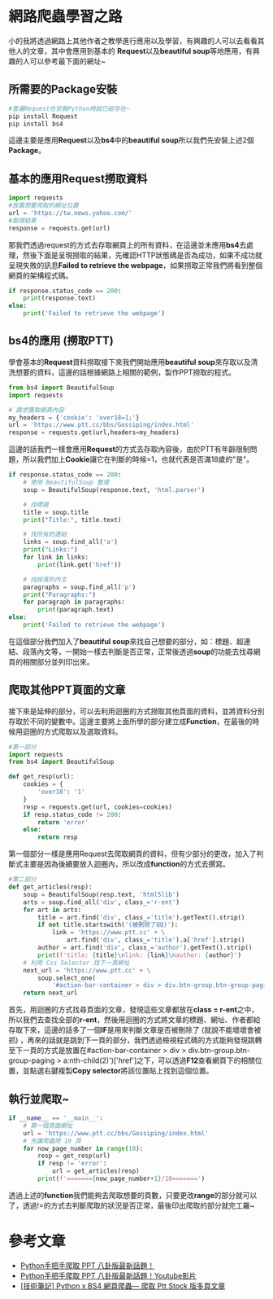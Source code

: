 # 網路爬蟲學習之路

小的我將透過網路上其他作者之教學進行應用以及學習，有興趣的人可以去看看其他人的文章，其中會應用到基本的 **Request**以及**beautiful soup**等地應用，有興趣的人可以參考最下面的網址~

## 所需要的Package安裝

```python
#普遍Request在安裝Python時就已經存在~
pip install Request
pip install bs4
```
這邊主要是應用**Request**以及**bs4**中的**beautiful soup**所以我們先安裝上述2個**Package**。
## 基本的應用Request撈取資料
```python
import requests
#放置想要爬取的網址位置
url = 'https://tw.news.yahoo.com/'
#取得結果
response = requests.get(url)
```
那我們透過request的方式去存取網頁上的所有資料，在這邊並未應用**bs4**去處理，然後下面是呈現撈取的結果，先確認HTTP狀態碼是否為成功，如果不成功就呈現失敗的訊息**Failed to retrieve the webpage**，如果撈取正常我們將看到整個網頁的架構程式碼。
```python
if response.status_code == 200:
    print(response.text)
else:
    print('Failed to retrieve the webpage')
```
## bs4的應用 (撈取PTT)
學會基本的**Request**資料撈取接下來我們開始應用**beautiful soup**來存取以及清洗想要的資料，這邊的話根據網路上相關的範例，製作PPT撈取的程式。
```python
from bs4 import BeautifulSoup
import requests

# 請求獲取網頁內容
my_headers = {'cookie': 'over18=1;'}
url = 'https://www.ptt.cc/bbs/Gossiping/index.html'
response = requests.get(url,headers=my_headers)
```
這邊的話我們一樣會應用**Request**的方式去存取內容後，由於PTT有年齡限制問題，所以我們加上**Cookie**讓它在判斷的時候=1，也就代表是否滿18歲的"是"。
```python
if response.status_code == 200:
    # 使用 BeautifulSoup 整理
    soup = BeautifulSoup(response.text, 'html.parser')

    # 找標題
    title = soup.title
    print("Title:", title.text)

    # 找所有的連結
    links = soup.find_all('a')
    print("Links:")
    for link in links:
        print(link.get('href'))

    # 找段落的內文
    paragraphs = soup.find_all('p')
    print("Paragraphs:")
    for paragraph in paragraphs:
        print(paragraph.text)
else:
    print('Failed to retrieve the webpage')
```
在這個部分我們加入了**beautiful soup**來找自己想要的部分，如：標題、超連結、段落內文等，一開始一樣去判斷是否正常，正常後透過**soup**的功能去找尋網頁的相關部分並列印出來。

## 爬取其他PPT頁面的文章
接下來是延伸的部分，可以去利用迴圈的方式撈取其他頁面的資料，並將資料分別存取於不同的變數中。這邊主要將上面所學的部分建立成**Function**，在最後的時候用迴圈的方式爬取以及選取資料。
```python
#第一部分
import requests
from bs4 import BeautifulSoup

def get_resp(url):
    cookies = {
        'over18': '1'
    }
    resp = requests.get(url, cookies=cookies)
    if resp.status_code != 200:
        return 'error'
    else:
        return resp
```
第一個部分一樣是應用Request去爬取網頁的資料，但有少部分的更改，加入了判斷式主要是因為後續要放入迴圈內，所以改成**function**的方式去撰寫。
```python
#第二部分
def get_articles(resp):
    soup = BeautifulSoup(resp.text, 'html5lib')
    arts = soup.find_all('div', class_='r-ent')
    for art in arts:
        title = art.find('div', class_='title').getText().strip()
        if not title.startswith('(被刪除了QQ)'):
            link = 'https://www.ptt.cc' + \
                art.find('div', class_='title').a['href'].strip()
        author = art.find('div', class_='author').getText().strip()
        print(f'title: {title}\nlink: {link}\nauthor: {author}')
    # 利用 Css Selector 找下一頁網址
    next_url = 'https://www.ptt.cc' + \
        soup.select_one(
            '#action-bar-container > div > div.btn-group.btn-group-paging > a:nth-child(2)')['href']
    return next_url
```
首先，用迴圈的方式找尋頁面的文章，發現這些文章都放在**class = r-ent**之中，所以我們去查找全部的**r-ent**，然後用迴圈的方式將文章的標題、網址、作者都給存取下來，這邊的話多了一個**IF**是用來判斷文章是否被刪除了 (就說不能壞壞會被抓) ，再來的話就是跳到下一頁的部分，我們透過檢視程式碼的方式能夠發現跳轉至下一頁的方式是放置在#action-bar-container > div > div.btn-group.btn-group-paging > a:nth-child(2)')['href']之下，可以透過**F12**查看網頁下的相關位置，並點選右鍵複製**Copy selector**將該位置貼上找到這個位置。
## 執行並爬取~
```python
if __name__ == '__main__':
    # 第一個頁面網址
    url = 'https://www.ptt.cc/bbs/Gossiping/index.html'
    # 先讓爬蟲爬 10 頁
    for now_page_number in range(10):
        resp = get_resp(url)
        if resp != 'error':
            url = get_articles(resp)
        print(f'======={now_page_number+1}/10=======')
```
透過上述的**function**我們能夠去爬取想要的頁數，只要更改**range**的部分就可以了，透過!=的方式去判斷爬取的狀況是否正常，最後印出爬取的部分就完工羅~

# 參考文章
* [Python手把手爬取 PPT 八卦版最新話題！](https://medium.com/marketingdatascience/python%E6%89%8B%E6%8A%8A%E6%89%8B%E7%88%AC%E5%8F%96-ppt-%E5%85%AB%E5%8D%A6%E7%89%88%E6%9C%80%E6%96%B0%E8%A9%B1%E9%A1%8C-%E5%90%AB%E7%A8%8B%E5%BC%8F%E7%A2%BC-6f46c2d3f746)
* [Python手把手爬取 PPT 八卦版最新話題！Youtube影片](https://www.youtube.com/watch?v=yeY1LFHdZs4&ab_channel=zinolin)
* [[技術筆記] Python x BS4 網頁爬蟲— 爬取 Ptt Stock 版多頁文章](https://alisonhsu1106.medium.com/python-x-beautifulsoup-%E7%B6%B2%E9%A0%81%E7%88%AC%E8%9F%B2-%E7%88%AC%E5%8F%96-ptt-stock-%E7%89%88%E5%A4%9A%E9%A0%81%E6%96%87%E7%AB%A0-6a2fb34acbfa)
